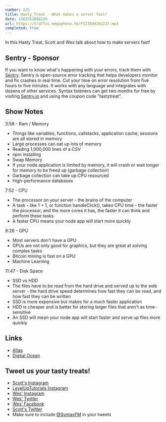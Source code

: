 ```yaml
---
number: 225
title: Hasty Treat - What makes a server fast?
date: 1582552800129
url: https://traffic.megaphone.fm/FSI3504262237.mp3
completed: true
---
```


In this Hasty Treat, Scott and Wes talk about how to make servers fast!

## Sentry - Sponsor
If you want to know what's happening with your errors, track them with [Sentry](https://sentry.io/). Sentry is open-source error tracking that helps developers monitor and fix crashes in real time. Cut your time on error resolution from five hours to five minutes. It works with any language and integrates with dozens of other services. Syntax listeners can get two months for free by visiting [Sentry.io](https://sentry.io/) and using the coupon code "tastytreat".

## Show Notes

3:58 - Ram / Memory

* Things like variables, functions, callstacks, application cache, sessions are all stored in memory
* Large processes can eat up lots of memory
* Reading 1,000,000 lines of a CSV
* npm installing
* Swap Memory
* If your node application is limited by memory, it will crash or wait longer for memory to be freed up (garbage collection)
* Garbage collection can take up CPU resourced
* High-performance databases

7:52 - CPU

* The processor on your server - the brains of the computer
* A task - like 1 + 1, or function handleClick(), takes CPU time - the faster the processor, and the more cores it has, the faster it can think and perform these tasks
* A faster CPU means your node app will start more quickly

9:26 - GPU

* Most servers don't have a GPU
* GPUs are not only good for graphics, but they are great at solving complex tasks
* Bitcoin mining is fast on a GPU
* Machine Learning

11:47 - Disk Space

* SSD vs HDD
* The files have to be read from the hard drive and served up to the web server - the hard drive speed determines how fast they can be read, and how fast they can be written
* SSD is more expensive but makes for a much faster application
* HDD is cheaper and is better for storing larger files that aren't as time-sensitive
* An SSD will mean your node app will start faster and serve up files more quickly

## Links
* [Atlas](https://www.mongodb.com/cloud/atlas)
* [Digital Ocean](https://www.digitalocean.com/)

## Tweet us your tasty treats!
* [Scott's Instagram](https://www.instagram.com/stolinski/)
* [LevelUpTutorials Instagram](https://www.instagram.com/LevelUpTutorials/)
* [Wes' Instagram](https://www.instagram.com/wesbos/)
* [Wes' Twitter](https://twitter.com/wesbos)
* [Wes' Facebook](https://www.facebook.com/wesbos.developer)
* [Scott's Twitter](https://twitter.com/stolinski)
* Make sure to include [@SyntaxFM](https://twitter.com/SyntaxFM) in your tweets